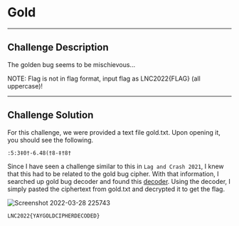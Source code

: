 # Gold

---

## Challenge Description 
The golden bug seems to be mischievous...

NOTE: Flag is not in flag format, input flag as LNC2022{FLAG} (all uppercase)!

---

## Challenge Solution
For this challenge, we were provided a text file gold.txt. Upon opening it, you should see the following.
```
:5:3‡0†-6.48(†8-‡†8†
```

Since I have seen a challenge similar to this in `Lag and Crash 2021`, I knew that this had to be related to the gold bug cipher. With that information, I searched up gold bug decoder and found this [decoder](https://www.dcode.fr/gold-bug-poe). Using the decoder, I simply pasted the ciphertext from gold.txt and decrypted it to get the flag.

![Screenshot 2022-03-28 225743](https://user-images.githubusercontent.com/101789488/160426778-6eade4eb-691e-4c26-ba15-0cc0dcd53000.png)
```
LNC2022{YAYGOLDCIPHERDECODED}
```